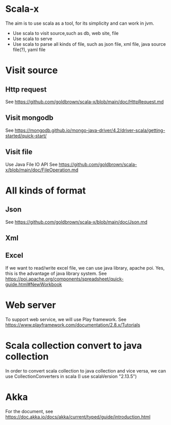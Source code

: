 # Scala-x
The aim is to use scala as a tool, for its simplicity and can work in jvm.

* Use scala to visit source,such as db, web site, file
* Use scala to serve
* Use scala to parse all kinds of file, such as json file, xml file, java source file(?), yaml file

# Visit source 

## Http request
See https://github.com/goldbrown/scala-x/blob/main/doc/HttpRequest.md

## Visit mongodb 
See https://mongodb.github.io/mongo-java-driver/4.2/driver-scala/getting-started/quick-start/

## Visit file
Use Java File IO API
See https://github.com/goldbrown/scala-x/blob/main/doc/FileOperation.md

# All kinds of format
## Json
See https://github.com/goldbrown/scala-x/blob/main/doc/Json.md
## Xml
## Excel
If we want to read/write excel file, we can use java library, apache poi. Yes, this is the advantage of java library system.
See https://poi.apache.org/components/spreadsheet/quick-guide.html#NewWorkbook

# Web server
To support web service, we will use Play framework.
See https://www.playframework.com/documentation/2.8.x/Tutorials

# Scala collection convert to java collection
In order to convert scala collection to java collection and vice versa, we can use CollectionConverters in scala (I use scalaVersion "2.13.5")

# Akka
For the document, see https://doc.akka.io/docs/akka/current/typed/guide/introduction.html

